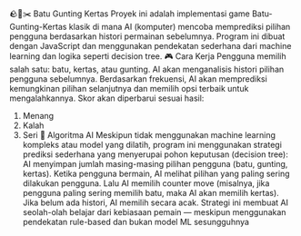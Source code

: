 🪨📄✂️ Batu Gunting Kertas
Proyek ini adalah implementasi game Batu-Gunting-Kertas klasik di mana AI (komputer) mencoba memprediksi pilihan pengguna berdasarkan histori permainan sebelumnya. Program ini dibuat dengan JavaScript dan menggunakan pendekatan sederhana dari machine learning dan logika seperti decision tree.
🎮 Cara Kerja
Pengguna memilih salah satu: batu, kertas, atau gunting.
AI akan menganalisis histori pilihan pengguna sebelumnya.
Berdasarkan frekuensi, AI akan memprediksi kemungkinan pilihan selanjutnya dan memilih opsi terbaik untuk mengalahkannya.
Skor akan diperbarui sesuai hasil:
1. Menang
2. Kalah
3. Seri
🧠 Algoritma AI
Meskipun tidak menggunakan machine learning kompleks atau model yang dilatih, program ini menggunakan strategi prediksi sederhana yang menyerupai pohon keputusan (decision tree):
AI menyimpan jumlah masing-masing pilihan pengguna (batu, gunting, kertas).
Ketika pengguna bermain, AI melihat pilihan yang paling sering dilakukan pengguna.
Lalu AI memilih counter move (misalnya, jika pengguna paling sering memilih batu, maka AI akan memilih kertas).
Jika belum ada histori, AI memilih secara acak.
Strategi ini membuat AI seolah-olah belajar dari kebiasaan pemain — meskipun menggunakan pendekatan rule-based dan bukan model ML sesungguhnya

